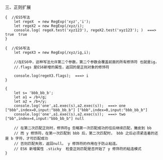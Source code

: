 三、正则扩展

	{  //ES5写法
		let regeX  = new RegExp('xyz','i');  
		let regeX2 = new RegExp(/xyz/i);
		console.log( regeX.test('xyz123'), regeX2.test('xyz123'); )  ===> true  true 
	}

	{  //ES6写法
		let regeX3 = new RegExp(/xyz/ig,i);  

		//在ES6中，这种写法允许第二个参数，第二个参数会覆盖前面的所有修饰符 也就是ig， 
		//.flags 是ES6新增的属性，返回的是正则对象的修饰符
		
		console.log(regeX3.flags);  ===> i 
	}

	{
		let s= 'bbb_bb_b';
		let a1 = /b+/g;
		let a2 = /b+/y;
		console.log('one',a1.exec(s),a2.exec(s));  ===> one ["bbb",index=0,input:"bbb_bb_b"] ["bbb",index=0,input:"bbb_bb_b"]
		console.log('one',a1.exec(s),a2.exec(s));  ===> two ["bb",index=4,input:"bbb_bb_b"] null
	
		// 在第二次匹配正则时，修饰符g 忽略第一次匹配成功的往后继续匹配，撇皮到 bb
		// 而 y 修饰符，在第一次匹配到 bbb 后，第二次匹配时， bbb 之后必须紧连着的还是 b 字符，才可匹配成功
		// 否则匹配失败，返回null。 y 修饰符的作用在于防止粘连。
		// ES6 新增属性 .sticky  检查正则匹配是否开始了 y 修饰符的粘连模式
	}